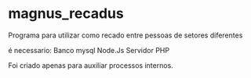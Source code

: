 # magnus_recadus

Programa para utilizar como recado entre pessoas de setores diferentes

é necessario:
	Banco mysql
	Node.Js
	Servidor PHP

Foi criado apenas para auxiliar processos internos.	

